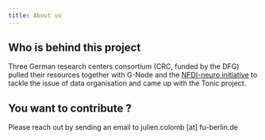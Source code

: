 ```yaml
---
title: About us
---
```


## Who is behind this project

Three German research centers consortium (CRC, funded by the DFG)
pulled their resources together with  G-Node and the [NFDI-neuro initiative][NFDI]
to tackle the issue of data organisation and came up with the Tonic project.

## You want to contribute ?

Please reach out by sending an email to julien.colomb [at] fu-berlin.de

[NFDI]: https://nfdi-neuro.de
